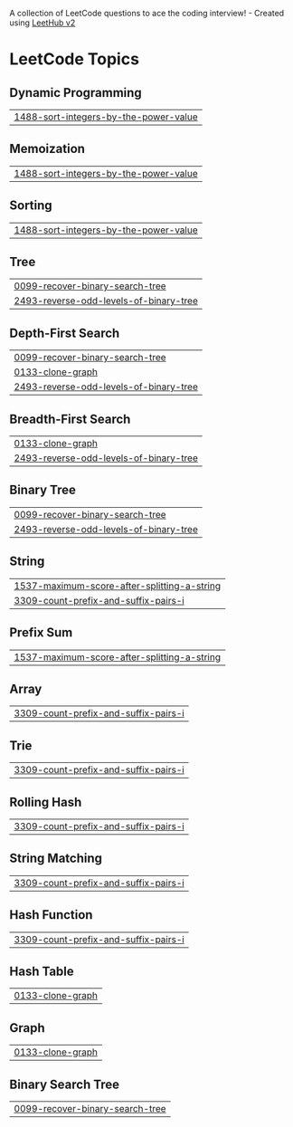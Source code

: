 A collection of LeetCode questions to ace the coding interview! - Created using [LeetHub v2](https://github.com/arunbhardwaj/LeetHub-2.0)
<!---LeetCode Topics Start-->
# LeetCode Topics
## Dynamic Programming
|  |
| ------- |
| [1488-sort-integers-by-the-power-value](https://github.com/Ash-codes18/Cpp_DSA/tree/master/1488-sort-integers-by-the-power-value) |
## Memoization
|  |
| ------- |
| [1488-sort-integers-by-the-power-value](https://github.com/Ash-codes18/Cpp_DSA/tree/master/1488-sort-integers-by-the-power-value) |
## Sorting
|  |
| ------- |
| [1488-sort-integers-by-the-power-value](https://github.com/Ash-codes18/Cpp_DSA/tree/master/1488-sort-integers-by-the-power-value) |
## Tree
|  |
| ------- |
| [0099-recover-binary-search-tree](https://github.com/Ash-codes18/Cpp_DSA/tree/master/0099-recover-binary-search-tree) |
| [2493-reverse-odd-levels-of-binary-tree](https://github.com/Ash-codes18/Cpp_DSA/tree/master/2493-reverse-odd-levels-of-binary-tree) |
## Depth-First Search
|  |
| ------- |
| [0099-recover-binary-search-tree](https://github.com/Ash-codes18/Cpp_DSA/tree/master/0099-recover-binary-search-tree) |
| [0133-clone-graph](https://github.com/Ash-codes18/Cpp_DSA/tree/master/0133-clone-graph) |
| [2493-reverse-odd-levels-of-binary-tree](https://github.com/Ash-codes18/Cpp_DSA/tree/master/2493-reverse-odd-levels-of-binary-tree) |
## Breadth-First Search
|  |
| ------- |
| [0133-clone-graph](https://github.com/Ash-codes18/Cpp_DSA/tree/master/0133-clone-graph) |
| [2493-reverse-odd-levels-of-binary-tree](https://github.com/Ash-codes18/Cpp_DSA/tree/master/2493-reverse-odd-levels-of-binary-tree) |
## Binary Tree
|  |
| ------- |
| [0099-recover-binary-search-tree](https://github.com/Ash-codes18/Cpp_DSA/tree/master/0099-recover-binary-search-tree) |
| [2493-reverse-odd-levels-of-binary-tree](https://github.com/Ash-codes18/Cpp_DSA/tree/master/2493-reverse-odd-levels-of-binary-tree) |
## String
|  |
| ------- |
| [1537-maximum-score-after-splitting-a-string](https://github.com/Ash-codes18/Cpp_DSA/tree/master/1537-maximum-score-after-splitting-a-string) |
| [3309-count-prefix-and-suffix-pairs-i](https://github.com/Ash-codes18/Cpp_DSA/tree/master/3309-count-prefix-and-suffix-pairs-i) |
## Prefix Sum
|  |
| ------- |
| [1537-maximum-score-after-splitting-a-string](https://github.com/Ash-codes18/Cpp_DSA/tree/master/1537-maximum-score-after-splitting-a-string) |
## Array
|  |
| ------- |
| [3309-count-prefix-and-suffix-pairs-i](https://github.com/Ash-codes18/Cpp_DSA/tree/master/3309-count-prefix-and-suffix-pairs-i) |
## Trie
|  |
| ------- |
| [3309-count-prefix-and-suffix-pairs-i](https://github.com/Ash-codes18/Cpp_DSA/tree/master/3309-count-prefix-and-suffix-pairs-i) |
## Rolling Hash
|  |
| ------- |
| [3309-count-prefix-and-suffix-pairs-i](https://github.com/Ash-codes18/Cpp_DSA/tree/master/3309-count-prefix-and-suffix-pairs-i) |
## String Matching
|  |
| ------- |
| [3309-count-prefix-and-suffix-pairs-i](https://github.com/Ash-codes18/Cpp_DSA/tree/master/3309-count-prefix-and-suffix-pairs-i) |
## Hash Function
|  |
| ------- |
| [3309-count-prefix-and-suffix-pairs-i](https://github.com/Ash-codes18/Cpp_DSA/tree/master/3309-count-prefix-and-suffix-pairs-i) |
## Hash Table
|  |
| ------- |
| [0133-clone-graph](https://github.com/Ash-codes18/Cpp_DSA/tree/master/0133-clone-graph) |
## Graph
|  |
| ------- |
| [0133-clone-graph](https://github.com/Ash-codes18/Cpp_DSA/tree/master/0133-clone-graph) |
## Binary Search Tree
|  |
| ------- |
| [0099-recover-binary-search-tree](https://github.com/Ash-codes18/Cpp_DSA/tree/master/0099-recover-binary-search-tree) |
<!---LeetCode Topics End-->